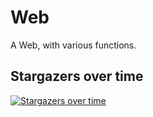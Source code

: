 # Web

A Web, with various functions.


## Stargazers over time

[![Stargazers over time](https://starchart.cc/XueDugu/Caculator.svg)](https://starchart.cc/XueDugu/Caculator)
